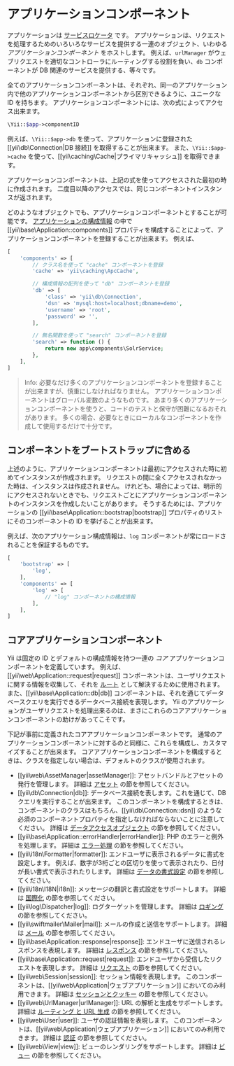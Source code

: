 アプリケーションコンポーネント
==============================

アプリケーションは [サービスロケータ](concept-service-locator.md) です。
アプリケーションは、リクエストを処理するためのいろいろなサービスを提供する一連のオブジェクト、いわゆる *アプリケーションコンポーネント* をホストします。
例えば、`urlManager` がウェブリクエストを適切なコントローラにルーティングする役割を負い、`db` コンポーネントが DB 関連のサービスを提供する、等々です。

全てのアプリケーションコンポーネントは、それぞれ、同一のアプリケーション内で他のアプリケーションコンポーネントから区別できるように、ユニークな ID を持ちます。
アプリケーションコンポーネントには、次の式によってアクセス出来ます。

```php
\Yii::$app->componentID
```

例えば、`\Yii::$app->db` を使って、アプリケーションに登録された [[yii\db\Connection|DB 接続]] を取得することが出来ます。
また、`\Yii::$app->cache` を使って、[[yii\caching\Cache|プライマリキャッシュ]] を取得できます。

アプリケーションコンポーネントは、上記の式を使ってアクセスされた最初の時に作成されます。
二度目以降のアクセスでは、同じコンポーネントインスタンスが返されます。

どのようなオブジェクトでも、アプリケーションコンポーネントとすることが可能です。
[アプリケーションの構成情報](structure-applications.md#application-configurations) の中で [[yii\base\Application::components]] プロパティを構成することによって、アプリケーションコンポーネントを登録することが出来ます。
例えば、

```php
[
    'components' => [
        // クラス名を使って "cache" コンポーネントを登録
        'cache' => 'yii\caching\ApcCache',

        // 構成情報の配列を使って "db" コンポーネントを登録
        'db' => [
            'class' => 'yii\db\Connection',
            'dsn' => 'mysql:host=localhost;dbname=demo',
            'username' => 'root',
            'password' => '',
        ],

        // 無名関数を使って "search" コンポーネントを登録
        'search' => function () {
            return new app\components\SolrService;
        },
    ],
]
```

> Info: 必要なだけ多くのアプリケーションコンポーネントを登録することが出来ますが、慎重にしなければなりません。
  アプリケーションコンポーネントはグローバル変数のようなものです。
  あまり多くのアプリケーションコンポーネントを使うと、コードのテストと保守が困難になるおそれがあります。
  多くの場合、必要なときにローカルなコンポーネントを作成して使用するだけで十分です。


## コンポーネントをブートストラップに含める <span id="bootstrapping-components"></span>

上述のように、アプリケーションコンポーネントは最初にアクセスされた時に初めてインスタンスが作成されます。
リクエストの間に全くアクセスされなかった時は、インスタンスは作成されません。
けれども、場合によっては、明示的にアクセスされないときでも、リクエストごとにアプリケーションコンポーネントのインスタンスを作成したいことがあります。
そうするためには、アプリケーションの [[yii\base\Application::bootstrap|bootstrap]] プロパティのリストにそのコンポーネントの ID を挙げることが出来ます。

例えば、次のアプリケーション構成情報は、`log` コンポーネントが常にロードされることを保証するものです。

```php
[
    'bootstrap' => [
        'log',
    ],
    'components' => [
        'log' => [
            // "log" コンポーネントの構成情報
        ],
    ],
]
```


## コアアプリケーションコンポーネント <span id="core-application-components"></span>

Yii は固定の ID とデフォルトの構成情報を持つ一連の *コア* アプリケーションコンポーネントを定義しています。
例えば、[[yii\web\Application::request|request]] コンポーネントは、ユーザリクエストに関する情報を収集して、それを [ルート](runtime-routing.md) として解決するために使用されます。
また、[[yii\base\Application::db|db]] コンポーネントは、それを通じてデータベースクエリを実行できるデータベース接続を表現します。
Yii のアプリケーションがユーザリクエストを処理出来るのは、まさにこれらのコアアプリケーションコンポーネントの助けがあってこそです。

下記が事前に定義されたコアアプリケーションコンポーネントです。
通常のアプリケーションコンポーネントに対するのと同様に、これらを構成し、カスタマイズすることが出来ます。
コアアプリケーションコンポーネントを構成するときは、クラスを指定しない場合は、デフォルトのクラスが使用されます。

* [[yii\web\AssetManager|assetManager]]: アセットバンドルとアセットの発行を管理します。
  詳細は [アセット](structure-assets.md) の節を参照してください。
* [[yii\db\Connection|db]]: データベース接続を表します。これを通じて、DB クエリを実行することが出来ます。
  このコンポーネントを構成するときは、コンポーネントのクラスはもちろん、[[yii\db\Connection::dsn]] のような必須のコンポーネントプロパティを指定しなければならないことに注意してください。
  詳細は [データアクセスオブジェクト](db-dao.md) の節を参照してください。
* [[yii\base\Application::errorHandler|errorHandler]]: PHP のエラーと例外を処理します。
  詳細は [エラー処理](runtime-handling-errors.md) の節を参照してください。
* [[yii\i18n\Formatter|formatter]]: エンドユーザに表示されるデータに書式を設定します。
  例えば、数字が3桁ごとの区切りを使って表示されたり、日付が長い書式で表示されたりします。
  詳細は [データの書式設定](output-formatting.md) の節を参照してください。
* [[yii\i18n\I18N|i18n]]: メッセージの翻訳と書式設定をサポートします。
  詳細は [国際化](tutorial-i18n.md) の節を参照してください。
* [[yii\log\Dispatcher|log]]: ログターゲットを管理します。
  詳細は [ロギング](runtime-logging.md) の節を参照してください。
* [[yii\swiftmailer\Mailer|mail]]: メールの作成と送信をサポートします。
  詳細は [メール](tutorial-mailing.md) の節を参照してください。
* [[yii\base\Application::response|response]]: エンドユーザに送信されるレスポンスを表現します。
  詳細は [レスポンス](runtime-responses.md) の節を参照してください。
* [[yii\base\Application::request|request]]: エンドユーザから受信したリクエストを表現します。
  詳細は [リクエスト](runtime-requests.md) の節を参照してください。
* [[yii\web\Session|session]]: セッション情報を表現します。
  このコンポーネントは、[[yii\web\Application|ウェブアプリケーション]] においてのみ利用できます。
  詳細は [セッションとクッキー](runtime-sessions-cookies.md) の節を参照してください。
* [[yii\web\UrlManager|urlManager]]: URL の解析と生成をサポートします。
  詳細は [ルーティング と URL 生成](runtime-routing.md) の節を参照してください。
* [[yii\web\User|user]]: ユーザの認証情報を表現します。
  このコンポーネントは、[[yii\web\Application|ウェブアプリケーション]] においてのみ利用できます。
  詳細は [認証](security-authentication.md) の節を参照してください。
* [[yii\web\View|view]]: ビューのレンダリングをサポートします。
  詳細は [ビュー](structure-views.md) の節を参照してください。

